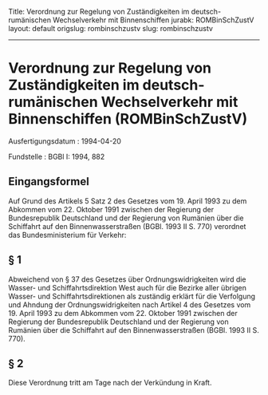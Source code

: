 Title: Verordnung zur Regelung von Zuständigkeiten im deutsch-rumänischen Wechselverkehr
  mit Binnenschiffen
jurabk: ROMBinSchZustV
layout: default
origslug: rombinschzustv
slug: rombinschzustv

---

# Verordnung zur Regelung von Zuständigkeiten im deutsch-rumänischen Wechselverkehr mit Binnenschiffen (ROMBinSchZustV)

Ausfertigungsdatum
:   1994-04-20

Fundstelle
:   BGBl I: 1994, 882



## Eingangsformel

Auf Grund des Artikels 5 Satz 2 des Gesetzes vom 19. April 1993 zu dem
Abkommen vom 22. Oktober 1991 zwischen der Regierung der
Bundesrepublik Deutschland und der Regierung von Rumänien über die
Schiffahrt auf den Binnenwasserstraßen (BGBl. 1993 II S. 770)
verordnet das Bundesministerium für Verkehr:


## § 1

Abweichend von § 37 des Gesetzes über Ordnungswidrigkeiten wird die
Wasser- und Schiffahrtsdirektion West auch für die Bezirke aller
übrigen Wasser- und Schiffahrtsdirektionen als zuständig erklärt für
die Verfolgung und Ahndung der Ordnungswidrigkeiten nach Artikel 4 des
Gesetzes vom 19. April 1993 zu dem Abkommen vom 22. Oktober 1991
zwischen der Regierung der Bundesrepublik Deutschland und der
Regierung von Rumänien über die Schiffahrt auf den Binnenwasserstraßen
(BGBl. 1993 II S. 770).


## § 2

Diese Verordnung tritt am Tage nach der Verkündung in Kraft.

